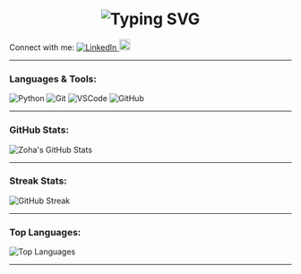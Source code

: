 <h1 align="center">
  <img src="https://readme-typing-svg.demolab.com?font=Fira+Code&duration=4000&pause=200&color=FF69B4&width=435&lines=Hello%2C+I+am+Zoha+Fathima;Welcome+to+my+Github!;Curious+Learner;Exploring+and+Improving+Everyday" alt="Typing SVG" />
</h1>
Connect with me:

<a href="https://www.linkedin.com/in/zoha-fathima" target="_blank">
  <img src="https://img.icons8.com/color/30/000000/linkedin.png" alt="LinkedIn" />
</a>
<a href="https://x.com/zohafathima_?s=21" target="_blank">
  <img  src="https://www.phoronix.net/image.php?id=2023&image=twitter_x"alt="X" width="20px" height="20px"/>
</a>




---

### Languages & Tools:

![Python](https://img.shields.io/badge/Python-3776AB?style=flat&logo=python&logoColor=white)
![Git](https://img.shields.io/badge/Git-F05032?style=flat&logo=git&logoColor=white)
![VSCode](https://img.shields.io/badge/VSCode-007ACC?style=flat&logo=visual-studio-code&logoColor=white)
![GitHub](https://img.shields.io/badge/GitHub-181717?style=flat&logo=github&logoColor=white)

---

### GitHub Stats:

![Zoha's GitHub Stats](https://github-readme-stats.vercel.app/api?username=zoha-fathima&show_icons=true&theme=tokyonight)

---

### Streak Stats:

![GitHub Streak](https://github-readme-streak-stats.herokuapp.com/?user=zoha-fathima&theme=tokyonight)

---

### Top Languages:

![Top Languages](https://github-readme-stats.vercel.app/api/top-langs/?username=zoha-fathima&layout=compact&theme=tokyonight)

---


<!--
**zoha-fathima/zoha-fathima** is a ✨ _special_ ✨ repository because its `README.md` (this file) appears on your GitHub profile.

Here are some ideas to get you started:

- 🔭 I’m currently working on ...
- 🌱 I’m currently learning ...
- 👯 I’m looking to collaborate on ...
- 🤔 I’m looking for help with ...
- 💬 Ask me about ...
- 📫 How to reach me: ...
- 😄 Pronouns: ...
- ⚡ Fun fact: ...
-->
